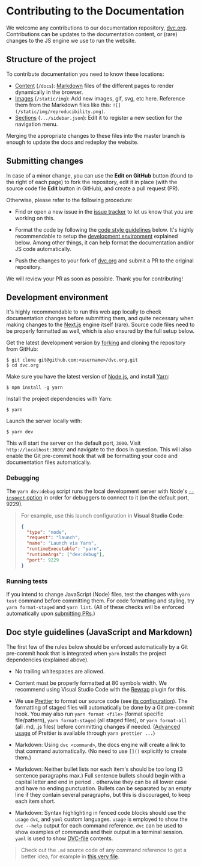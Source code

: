 # Contributing to the Documentation

We welcome any contributions to our documentation repository,
[dvc.org](https://github.com/iterative/dvc.org). Contributions can be updates to
the documentation content, or (rare) changes to the JS engine we use to run the
website.

## Structure of the project

To contribute documentation you need to know these locations:

- [Content](https://github.com/iterative/dvc.org/tree/master/public/static/docs)
  (`/docs`): [Markdown](https://guides.github.com/features/mastering-markdown/)
  files of the different pages to render dynamically in the browser.
- [Images](https://github.com/iterative/dvc.org/tree/master/public/static/img)
  (`/static/img`): Add new images, gif, svg, etc here. Reference them from the
  Markdown files like this: `![](/static/img/reproducibility.png)`.
- [Sections](https://github.com/iterative/dvc.org/tree/master/public/static/docs/sidebar.json)
  (`.../sidebar.json`): Edit it to register a new section for the navigation
  menu.

Merging the appropriate changes to these files into the master branch is enough
to update the docs and redeploy the website.

## Submitting changes

In case of a minor change, you can use the **Edit on GitHub** button (found to
the right of each page) to fork the repository, edit it in place (with the
source code file **Edit** button in GitHub), and create a pull request (PR).

Otherwise, please refer to the following procedure:

- Find or open a new issue in the
  [issue tracker](https://github.com/iterative/dvc.org/issues) to let us know
  that you are working on this.

- Format the code by following the
  [code style guidelines](#code-style-guidelines) below. It's highly
  recommendable to setup the [development environment](#development-environment)
  explained below. Among other things, it can help format the documentation
  and/or JS code automatically.

- Push the changes to your fork of
  [dvc.org](https://github.com/iterative/dvc.org.git) and submit a PR to the
  original repository.

We will review your PR as soon as possible. Thank you for contributing!

## Development environment

It's highly recommendable to run this web app locally to check documentation
changes before submitting them, and quite necessary when making changes to the
[Next.js](https://nexyjs.org/) engine itself (rare). Source code files need to
be properly formatted as well, which is also ensured by the full setup below.

Get the latest development version by
[forking](https://help.github.com/en/articles/fork-a-repo) and cloning the
repository from GitHub:

```dvc
$ git clone git@github.com:<username>/dvc.org.git
$ cd dvc.org
```

Make sure you have the latest version of [Node.js](https://nodejs.org/en/), and
install [Yarn](https://yarnpkg.com/):

```dvc
$ npm install -g yarn
```

Install the project dependencies with Yarn:

```dvc
$ yarn
```

Launch the server locally with:

```dvc
$ yarn dev
```

This will start the server on the default port, `3000`. Visit
`http://localhost:3000/` and navigate to the docs in question. This will also
enable the Git pre-commit hook that will be formatting your code and
documentation files automatically.

### Debugging

The `yarn dev:debug` script runs the local development server with Node's
[`--inspect` option](https://nodejs.org/en/docs/guides/debugging-getting-started/#command-line-options)
in order for debuggers to connect to it (on the default port, 9229).

> For example, use this launch configuration in **Visual Studio Code**:
>
> ```json
> {
>   "type": "node",
>   "request": "launch",
>   "name": "Launch via Yarn",
>   "runtimeExecutable": "yarn",
>   "runtimeArgs": ["dev:debug"],
>   "port": 9229
> }
> ```

### Running tests

If you intend to change JavaScript (Node) files, test the changes with
`yarn test` command before committing them. For code formatting and styling, try
`yarn format-staged` and `yarn lint`. (All of these checks will be enforced
automatically upon [submitting PRs](#submitting-changes).)

## Doc style guidelines (JavaScript and Markdown)

The first few of the rules below should be enforced automatically by a Git
pre-commit hook that is integrated when `yarn` installs the project dependencies
(explained above).

- No trailing whitespaces are allowed.

- Content must be properly formatted at 80 symbols width. We recommend using
  Visual Studio Code with the
  [Rewrap](https://marketplace.visualstudio.com/items?itemName=stkb.rewrap)
  plugin for this.

- We use [Prettier](https://prettier.io/) to format our source code (see
  [its configuration](https://github.com/iterative/dvc.org/blob/master/.prettierrc)).
  The formatting of staged files will automatically be done by a Git pre-commit
  hook. You may also run `yarn format <file>` (format specific file/pattern),
  `yarn format-staged` (all staged files), or `yarn format-all` (all .md, .js
  files) before committing changes if needed.
  ([Advanced usage](https://prettier.io/docs/en/cli.html) of Prettier is
  available through `yarn prettier ...`)

- Markdown: Using `dvc <command>`, the docs engine will create a link to that
  command automatically. (No need to use `[]()` explicitly to create them.)

- Markdown: Neither bullet lists nor each item's should be too long (3 sentence
  paragraphs max.) Full sentence bullets should begin with a capital letter and
  end in period `.` otherwise they can be all lower case and have no ending
  punctuation. Bullets can be separated by an empty line if they contain several
  paragraphs, but this is discouraged, to keep each item short.

- Markdown: Syntax highlighting in fenced code blocks should use the `usage`
  `dvc`, and `yaml` custom languages. `usage` is employed to show the
  `dvc --help` output for each command reference. `dvc` can be used to show
  examples of commands and their output in a terminal session. `yaml` is used to
  show [DVC-file](/doc/user-guide/dvc-file-format) contents.

> Check out the `.md` source code of any command reference to get a better idea,
> for example in
> [this very file](https://raw.githubusercontent.com/iterative/dvc.org/master/public/static/docs/user-guide/contributing/docs.md).
